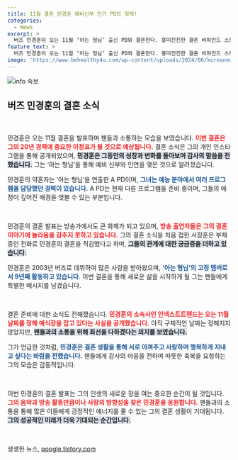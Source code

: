 ```yaml
---
title: 11월 결혼 민경훈 예비신부 인기 PD의 정체!
categories:
  - News
excerpt: >
  버즈 민경훈이 오는 11월 ‘아는 형님’ 출신 PD와 결혼한다. 흥미진진한 결혼 비하인드 스토리는 이번 방송에서 공개되며, 출연진들은 그의 고백에 집중하고 있다.
feature_text: >
  버즈 민경훈이 오는 11월 ‘아는 형님’ 출신 PD와 결혼한다. 흥미진진한 결혼 비하인드 스토리는 이번 방송에서 공개되며, 출연진들은 그의 고백에 집중하고 있다.
image: 'https://www.behealthy4u.com/wp-content/uploads/2024/06/koreanews.jpg'
---
```


<p><img src="https://www.behealthy4u.com/wp-content/uploads/2024/06/koreanews.jpg" alt="info 속보" /></p>

<h2 data-ke-size="size26">버즈 민경훈의 결혼 소식</h2>

<p data-ke-size="size16">&nbsp;</p>

<p>민경훈은 오는 11월 결혼을 발표하며 팬들과 소통하는 모습을 보였습니다. <b><span style="color: #ee2323;">이번 결혼은 그의 20년 경력에 중요한 이정표가 될 것으로 예상됩니다.</span></b> 결혼 소식은 그의 개인 인스타그램을 통해 공개되었으며, <b><span style="background-color: #21538527;">민경훈은 그동안의 성장과 변화를 돌아보며 감사의 말씀을 전했습니다.</span></b> 그는 ‘아는 형님’을 통해 예비 신부와 인연을 맺은 것으로 알려졌습니다. </p>

<p>민경훈의 약혼자는 ‘아는 형님’을 연출한 A PD이며, <b><span style="color: #1a5490;">그녀는 예능 분야에서 여러 프로그램을 담당했던 경력이 있습니다.</span></b> A PD는 현재 다른 프로그램을 준비 중이며, 그들의 애정이 깊어진 배경을 엿볼 수 있는 부분입니다. </p>

<p data-ke-size="size16">&nbsp;</p>

<p>민경훈의 결혼 발표는 방송가에서도 큰 화제가 되고 있으며, <b><span style="color: #ee2323;">방송 출연자들은 그의 결혼 이야기에 놀라움을 감추지 못하고 있습니다.</span></b> 그의 결혼 소식을 처음 접한 서장훈은 부재중인 전화로 민경훈의 결혼을 직감했다고 하며, <b><span style="background-color: #21538527;">그들의 관계에 대한 궁금증을 더하고 있습니다.</span></b> </p>

<p>민경훈은 2003년 버즈로 데뷔하여 많은 사랑을 받아왔으며, <b><span style="color: #1a5490;">‘아는 형님’의 고정 멤버로서 9년째 활동하고 있습니다.</span></b> 이번 결혼을 통해 새로운 삶을 시작하게 될 그는 팬들에게 특별한 메시지를 남겼습니다. </p>

<p data-ke-size="size16">&nbsp;</p>

<p>결혼 준비에 대한 소식도 전해졌습니다. <b><span style="color: #ee2323;">민경훈의 소속사인 인넥스트트렌드는 오는 11월 날짜를 정해 예식장을 잡고 있다는 사실을 공개했습니다.</span></b> 아직 구체적인 날짜는 정해지지 않았지만, <b><span style="background-color: #21538527;">팬들과의 소통을 위해 최선을 다하겠다는 의지를 보였습니다.</span></b> </p>

<p>그가 언급한 것처럼, <b><span style="color: #1a5490;">민경훈은 결혼 생활을 통해 서로 아껴주고 사랑하며 행복하게 지내고 싶다는 바람을 전했습니다.</span></b> 팬들에게 감사의 마음을 전하며 따뜻한 축복을 요청하는 그의 모습은 감동적입니다. </p>

<p data-ke-size="size16">&nbsp;</p>

<p>이번 민경훈의 결혼 발표는 그의 인생의 새로운 장을 여는 중요한 순간이 될 것입니다. <b><span style="color: #ee2323;">그의 음악과 방송 활동만큼이나 사랑의 방향성을 찾은 민경훈을 응원합니다.</span></b> 팬들과의 소통을 통해 많은 이들에게 긍정적인 에너지를 줄 수 있는 그의 결혼 생활이 기대됩니다. <b><span style="background-color: #21538527;">그의 성공적인 미래가 더욱 기대되는 순간입니다.</span></b> </p>

<p data-ke-size="size16">&nbsp;</p>
생생한 뉴스, <a href="https://qoogle.tistory.com" rel="dofollow">qoogle.tistory.com</a>


